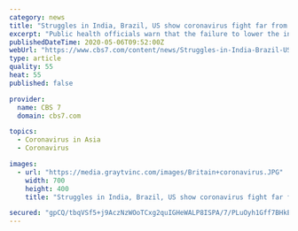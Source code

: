 ```yaml
---
category: news
title: "Struggles in India, Brazil, US show coronavirus fight far from won"
excerpt: "Public health officials warn that the failure to lower the infection rate in places could lead to many more deaths — perhaps tens of thousands — as people are allowed to venture out and businesses reopen."
publishedDateTime: 2020-05-06T09:52:00Z
webUrl: "https://www.cbs7.com/content/news/Struggles-in-India-Brazil-US-show-coronavirus-fight-far-from-won-570232991.html"
type: article
quality: 55
heat: 55
published: false

provider:
  name: CBS 7
  domain: cbs7.com

topics:
  - Coronavirus in Asia
  - Coronavirus

images:
  - url: "https://media.graytvinc.com/images/Britain+coronavirus.JPG"
    width: 700
    height: 400
    title: "Struggles in India, Brazil, US show coronavirus fight far from won"

secured: "gpCQ/tbqVSf5+j9AczNzWOoTCxg2quIGHeWALP8ISPA/7/PLuOyh1Gff7BHkEJl46HyXFDmxtsqLMoyJLkCHYMr1anEqx227ZyUOYH9z52UXZwBt1hDY3bglBRLostl9cR/anlnJcr2EI4zT9Y4/OhV7CLqDnh3gxKNCXFVm45quQcrS4c0pX5NELdWlomNXBLFtDbV2BOCnpO4gUBY2elprx1g9wqvW3/KmYzQc5RZY3r74bb46BjSB6NSZSR+jo2dqQvV1r21DdxmvuU7mYyEYjpYSvpbzD7EjNq0P6VdT6ANtcbLTfdt8gump8evO;L+0cgAZCZA9GDB9Dg8WYyg=="
---
```


